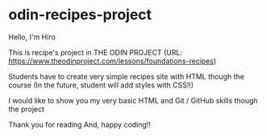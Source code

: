 # odin-recipes-project

Hello, I'm Hiro

This is recipe's project in THE ODIN PROJECT
(URL: https://www.theodinproject.com/lessons/foundations-recipes)

Students have to create very simple recipes site with HTML though the course
(In the future, student will add styles with CSS!!)

I would like to show you my very basic HTML and Git / GitHub skills though the project

Thank you for reading
And, happy coding!!